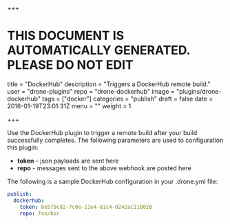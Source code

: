 +++

# THIS DOCUMENT IS AUTOMATICALLY GENERATED. PLEASE DO NOT EDIT

title = "DockerHub"
description = "Triggers a DockerHub remote build."
user = "drone-plugins"
repo = "drone-dockerhub"
image = "plugins/drone-dockerhub"
tags = ["docker"]
categories = "publish"
draft = false
date = 2016-01-19T23:01:31Z
menu = ""
weight = 1

+++

Use the DockerHub plugin to trigger a remote build after your build successfully completes.
The following parameters are used to configuration this plugin:

* **token** - json payloads are sent here
* **repo** - messages sent to the above webhook are posted here

The following is a sample DockerHub configuration in your .drone.yml file:

```yaml
publish:
  dockerhub:
    token: be579c82-7c0e-11e4-81c4-0242ac110020
    repo: foo/bar
```

